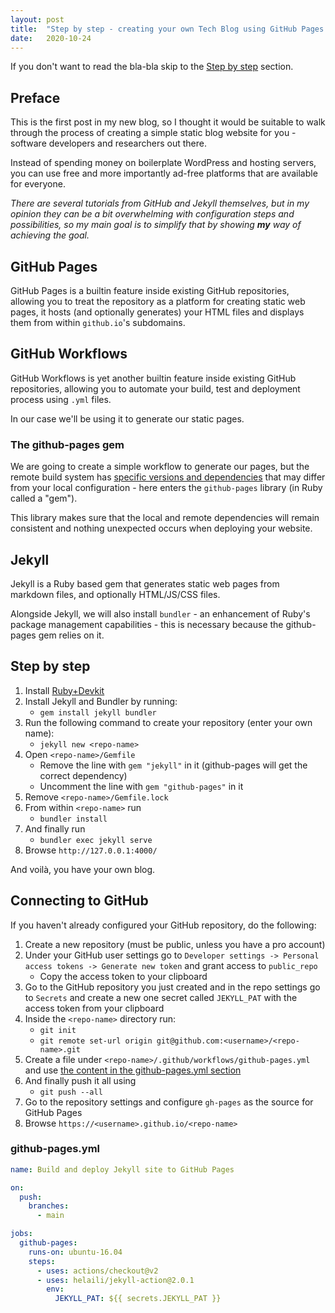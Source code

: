 ```yaml
---
layout: post
title:  "Step by step - creating your own Tech Blog using GitHub Pages and Jekyll (free & ad-free)"
date:   2020-10-24
---
```


If you don't want to read the bla-bla skip to the [Step by step](#step-by-step) section.

## Preface

This is the first post in my new blog, so I thought it would be suitable to walk through the process of creating a simple static blog website for you - software developers and researchers out there.

Instead of spending money on boilerplate WordPress and hosting servers, you can use free and more importantly ad-free platforms that are available for everyone.

*There are several tutorials from GitHub and Jekyll themselves, but in my opinion they can be a bit overwhelming with configuration steps and possibilities, so my main goal is to simplify that by showing **my** way of achieving the goal.*

## GitHub Pages

GitHub Pages is a builtin feature inside existing GitHub repositories, allowing you to treat the repository as a platform for creating static web pages, it hosts (and optionally generates) your HTML files and displays them from within `github.io`'s subdomains.

## GitHub Workflows

GitHub Workflows is yet another builtin feature inside existing GitHub repositories, allowing you to automate your build, test and deployment process using `.yml` files.

In our case we'll be using it to generate our static pages.

### The github-pages gem

We are going to create a simple workflow to generate our pages, but the remote build system has [specific versions and dependencies][github-pages-versions] that may differ from your local configuration - here enters the `github-pages` library (in Ruby called a "gem").

This library makes sure that the local and remote dependencies will remain consistent and nothing unexpected occurs when deploying your website.

## Jekyll

Jekyll is a Ruby based gem that generates static web pages from markdown files, and optionally HTML/JS/CSS files.

Alongside Jekyll, we will also install `bundler` - an enhancement of Ruby's package management capabilities - this is necessary because the github-pages gem relies on it.

## Step by step

1. Install [Ruby+Devkit](https://rubyinstaller.org/downloads/)
1. Install Jekyll and Bundler by running:  
    * `gem install jekyll bundler`
1. Run the following command to create your repository (enter your own name):  
    * `jekyll new <repo-name>`
1. Open `<repo-name>/Gemfile`
    * Remove the line with `gem "jekyll"` in it (github-pages will get the correct dependency)
    * Uncomment the line with `gem "github-pages"` in it
1. Remove `<repo-name>/Gemfile.lock`
1. From within `<repo-name>` run
    * `bundler install`
1. And finally run
    * `bundler exec jekyll serve`
1. Browse `http://127.0.0.1:4000/`

And voilà, you have your own blog.

## Connecting to GitHub

If you haven't already configured your GitHub repository, do the following:

1. Create a new repository (must be public, unless you have a pro account)
1. Under your GitHub user settings go to `Developer settings -> Personal access tokens -> Generate new token` and grant access to `public_repo`
    * Copy the access token to your clipboard
1. Go to the GitHub repository you just created and in the repo settings go to `Secrets` and create a new one secret called `JEKYLL_PAT` with the access token from your clipboard
1. Inside the `<repo-name>` directory run:
    * `git init`
    * `git remote set-url origin git@github.com:<username>/<repo-name>.git`  
1. Create a file under `<repo-name>/.github/workflows/github-pages.yml` and use [the content in the github-pages.yml section](#github-pages.yml)
1. And finally push it all using
    * `git push --all`
1. Go to the repository settings and configure `gh-pages` as the source for GitHub Pages
1. Browse `https://<username>.github.io/<repo-name>`


### github-pages.yml

```yml
name: Build and deploy Jekyll site to GitHub Pages

on:
  push:
    branches:
      - main

jobs:
  github-pages:
    runs-on: ubuntu-16.04
    steps:
      - uses: actions/checkout@v2
      - uses: helaili/jekyll-action@2.0.1
        env:
          JEKYLL_PAT: ${{ secrets.JEKYLL_PAT }}
```


[github-pages-versions]: https://pages.github.com/versions/